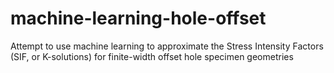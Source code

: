 # machine-learning-hole-offset
Attempt to use machine learning to approximate the Stress Intensity Factors (SIF, or K-solutions) for finite-width offset hole specimen geometries
